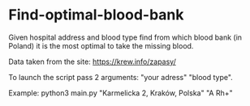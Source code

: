 # Find-optimal-blood-bank
Given hospital address and blood type find from which blood bank (in Poland) it is the most optimal to take the missing blood.

Data taken from the site: https://krew.info/zapasy/

To launch the script pass 2 arguments: "your adress" "blood type".

Example:
python3 main.py "Karmelicka 2, Kraków, Polska" "A Rh+"
